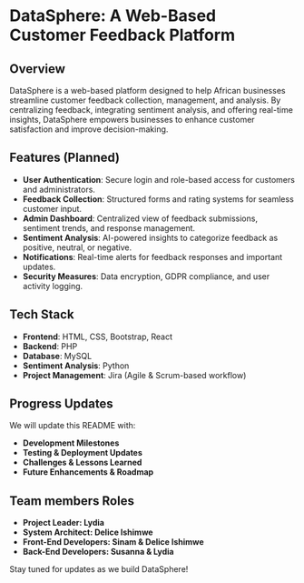 
# DataSphere: A Web-Based Customer Feedback Platform

## Overview
DataSphere is a web-based platform designed to help African businesses streamline customer feedback collection, management, and analysis. By centralizing feedback, integrating sentiment analysis, and offering real-time insights, DataSphere empowers businesses to enhance customer satisfaction and improve decision-making.

## Features (Planned)
- **User Authentication**: Secure login and role-based access for customers and administrators.
- **Feedback Collection**: Structured forms and rating systems for seamless customer input.
- **Admin Dashboard**: Centralized view of feedback submissions, sentiment trends, and response management.
- **Sentiment Analysis**: AI-powered insights to categorize feedback as positive, neutral, or negative.
- **Notifications**: Real-time alerts for feedback responses and important updates.
- **Security Measures**: Data encryption, GDPR compliance, and user activity logging.

## Tech Stack
- **Frontend**: HTML, CSS, Bootstrap, React
- **Backend**: PHP
- **Database**: MySQL
- **Sentiment Analysis**: Python
- **Project Management**: Jira (Agile & Scrum-based workflow)

## Progress Updates
We will update this README with:
- **Development Milestones**
- **Testing & Deployment Updates**
- **Challenges & Lessons Learned**
- **Future Enhancements & Roadmap**

## Team members Roles
- **Project Leader: Lydia**
- **System Architect: Delice Ishimwe**
- **Front-End Developers: Sinam & Delice Ishimwe**
- **Back-End Developers: Susanna & Lydia**

Stay tuned for updates as we build DataSphere!

